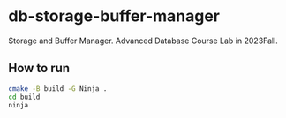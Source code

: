 # db-storage-buffer-manager

Storage and Buffer Manager. Advanced Database Course Lab in 2023Fall.

## How to run

```bash
cmake -B build -G Ninja .
cd build
ninja
```

